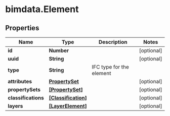 # bimdata.Element

## Properties

Name | Type | Description | Notes
------------ | ------------- | ------------- | -------------
**id** | **Number** |  | [optional] 
**uuid** | **String** |  | [optional] 
**type** | **String** | IFC type for the element | 
**attributes** | [**PropertySet**](PropertySet.md) |  | [optional] 
**propertySets** | [**[PropertySet]**](PropertySet.md) |  | [optional] 
**classifications** | [**[Classification]**](Classification.md) |  | [optional] 
**layers** | [**[LayerElement]**](LayerElement.md) |  | [optional] 


